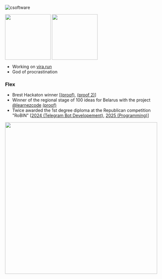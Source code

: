![csoftware](https://github.com/csoftware-arigpt/csoftware-arigpt/assets/130468357/1ed4022f-d8ee-40e6-88e1-c46d7dd6b8ec)

<img height=150 align="center" src="https://github-readme-stats.vercel.app/api?username=csoftware-arigpt&show_icons=true&theme=transparent" /> <img height=150 align="center" src="https://github-readme-stats.vercel.app/api/top-langs/?username=csoftware-arigpt&show_icons=true&theme=transparent&layout=compact" />


- Working on [vira.run](https://github.com/vira-run)
- God of procrastination

### Flex

- Brest Hackaton winner [[(proof)](https://drive.google.com/file/d/1pny9kkt9EMB8p4bqadPW8gs_dz3X2bGS/view), [(proof 2)](https://bntp.by/blog/%F0%9F%8E%89-vtoroj-den-hakatona-v-zao-bntp-novye-idei-i-pobediteli/)]
- Winner of the regional stage of 100 ideas for Belarus with the project [@learnezcode](https://github.com/learnezcode) [(proof)](https://t.me/brestbrsm/20396)
- Twice awarded the 1st degree diploma at the Republican competition "RoBIN" [[2024 (Telegram Bot Developement)](https://zubronok.by/events/robin-2024%D0%B8%D1%82%D0%BE%D0%B3%D0%B8/), [2025 (Programming)](https://zubronok.by/programms/smeny-2025-goda/smena-robin/robin-2025.php)]

<img height=500 src="https://github.com/user-attachments/assets/d197f61a-34ec-4753-bb01-b7c622acf600"/>


